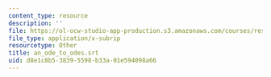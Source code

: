 ```yaml
---
content_type: resource
description: ''
file: https://ol-ocw-studio-app-production.s3.amazonaws.com/courses/res-tll-004-stem-concept-videos-fall-2013/d8e1c8b538395598b33a01e594098a66_an_ode_to_odes.vtt
file_type: application/x-subrip
resourcetype: Other
title: an_ode_to_odes.srt
uid: d8e1c8b5-3839-5598-b33a-01e594098a66
---
```


